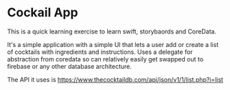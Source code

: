 # Cockail App

This is a quick learning exercise to learn swift, storybaords and CoreData.

It's a simple application with a simple UI that lets a user add or create a list of cocktails with ingredients and instructions. Uses a delegate for abstraction from coredata so can relatively easily get swapped out to firebase or any other database architecture.

The API it uses is https://www.thecocktaildb.com/api/json/v1/1/list.php?i=list


